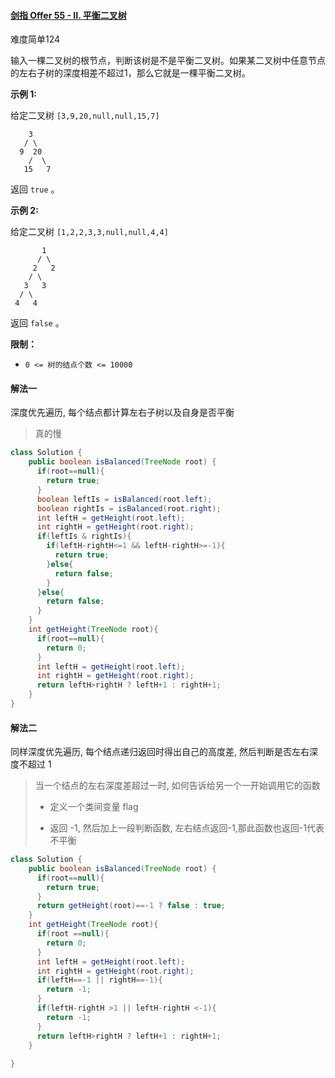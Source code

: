 #### [剑指 Offer 55 - II. 平衡二叉树](https://leetcode-cn.com/problems/ping-heng-er-cha-shu-lcof/)

难度简单124

输入一棵二叉树的根节点，判断该树是不是平衡二叉树。如果某二叉树中任意节点的左右子树的深度相差不超过1，那么它就是一棵平衡二叉树。

 

**示例 1:**

给定二叉树 `[3,9,20,null,null,15,7]`

```
    3
   / \
  9  20
    /  \
   15   7
```

返回 `true` 。

**示例 2:**

给定二叉树 `[1,2,2,3,3,null,null,4,4]`

```
       1
      / \
     2   2
    / \
   3   3
  / \
 4   4
```

返回 `false` 。

 

**限制：**

- `0 <= 树的结点个数 <= 10000`

#### 解法一 

深度优先遍历, 每个结点都计算左右子树以及自身是否平衡

> 真的慢

```java
class Solution {
    public boolean isBalanced(TreeNode root) {
      if(root==null){
        return true;
      }
      boolean leftIs = isBalanced(root.left);
      boolean rightIs = isBalanced(root.right);
      int leftH = getHeight(root.left);
      int rightH = getHeight(root.right);
      if(leftIs & rightIs){
        if(leftH-rightH<=1 && leftH-rightH>=-1){
          return true;
        }else{
          return false;
        }
      }else{
        return false;
      }
    }
    int getHeight(TreeNode root){
      if(root==null){
        return 0;
      }
      int leftH = getHeight(root.left);
      int rightH = getHeight(root.right);
      return leftH>rightH ? leftH+1 : rightH+1;
    }    
}
```



#### 解法二

同样深度优先遍历, 每个结点递归返回时得出自己的高度差, 然后判断是否左右深度不超过 1

> 当一个结点的左右深度差超过一时, 如何告诉给另一个一开始调用它的函数
>
> - 定义一个类间变量 flag
>
> - 返回 -1, 然后加上一段判断函数, 左右结点返回-1,那此函数也返回-1代表不平衡
>
>   

```java
class Solution {
    public boolean isBalanced(TreeNode root) {
      if(root==null){
        return true;
      }
      return getHeight(root)==-1 ? false : true;
    }
    int getHeight(TreeNode root){
      if(root ==null){
        return 0;
      }
      int leftH = getHeight(root.left);
      int rightH = getHeight(root.right);
      if(leftH==-1 || rightH==-1){
        return -1;
      }
      if(leftH-rightH >1 || leftH-rightH <-1){
        return -1;
      }
      return leftH>rightH ? leftH+1 : rightH+1;
    }
    
}
```

